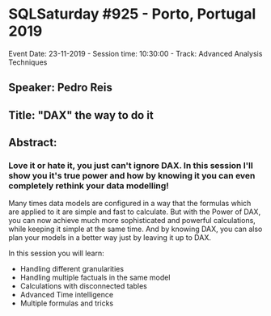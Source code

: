 # SQLSaturday #925 - Porto, Portugal 2019
Event Date: 23-11-2019 - Session time: 10:30:00 - Track: Advanced Analysis Techniques
## Speaker: Pedro Reis
## Title: "DAX" the way to do it
## Abstract:
### Love it or hate it, you just can't ignore DAX. In this session I'll show you it's true power and how by knowing it you can even completely rethink your data modelling!

Many times data models are configured in a way that the formulas which are applied to it are simple and fast to calculate. But with the Power of DAX, you can now achieve much more sophisticated and powerful calculations, while keeping it simple at the same time. And by knowing DAX, you can also plan your models in a better way just by leaving it up to DAX.

In this session you will learn:
- Handling different granularities
- Handling multiple factuals in the same model
- Calculations with disconnected tables
- Advanced Time intelligence
- Multiple formulas and tricks
